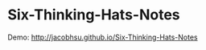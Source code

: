 Six-Thinking-Hats-Notes
=======================

Demo: 
http://jacobhsu.github.io/Six-Thinking-Hats-Notes
 
